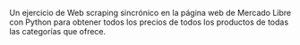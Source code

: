 Un ejercicio de Web scraping sincrónico en la página web de Mercado Libre con Python para obtener todos los precios de todos los productos de todas las categorías que ofrece.
